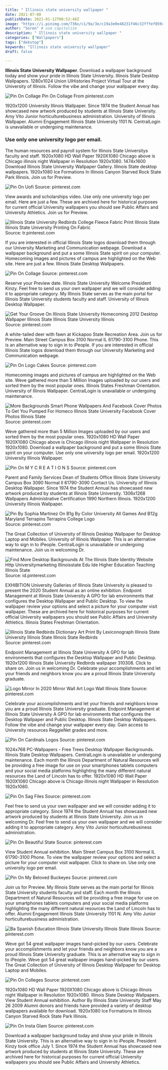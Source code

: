 ```yaml
---
title: " Illinois state university wallpaper "
date: 2021-07-08
publishDate: 2021-01-12T00:52:46Z
image: "https://i.pinimg.com/736x/c1/9a/3e/c19a3e0e48231f46c32fffef059c7376.jpg"
author: "Soren" # use capitalize
description: " Illinois state university wallpaper "
categories: ["Wallpapers"]
tags: ["dekstop"]
keywords: "Illinois state university wallpaper"
draft: false

---
```



**Illinois State University Wallpaper**. Download a wallpaper background today and show your pride in Illinois State University. Illinois State Desktop Wallpapers. 1280x1024 Union UIHistories Project Virtual Tour at the University of Illinois. Follow the vibe and change your wallpaper every day.

![Pin On Collage](https://i.pinimg.com/originals/29/2c/39/292c391a02a519341ddc842efcd76c1d.jpg "Pin On Collage")
Pin On Collage From pinterest.com


1920x1200 University Illinois Wallpaper. Since 1974 the Student Annual has showcased new artwork produced by students at Illinois State University. Amy Vito Junior horticulturebusiness administration. University of Illinois Wallpaper. Alumni Engagement Illinois State University 1101 N. CentralLogin is unavailable or undergoing maintenance.

### Use only one university logo per email.

The human resources and payroll system for Illinois State Universitys faculty and staff. 1920x1080 HD Wall Paper 1920X1080 Chicago above is Chicago illinois night Wallpaper in Resolution 1920x1080. 1474x1600 Download Illinois State University Wallpaper Gallery. Illinois State desktop wallpapers. 1920x1080 Ice Formations In Illinois Canyon Starved Rock State Park Illinois. Join us for Preview.


![Pin On Uofi](https://i.pinimg.com/originals/a5/4f/85/a54f85be6b930b7f94a4a329764643d6.jpg "Pin On Uofi")
Source: pinterest.com

View awards and scholarships video. Use only one university logo per email. Here are just a few. These are archived here for historical purposes for current official University wallpapers you should see Public Affairs and University Athletics. Join us for Preview.

![Illinois State University Redbirds College Fleece Fabric Print Illinois State Illinois State University Printing On Fabric](https://i.pinimg.com/originals/5c/03/8f/5c038fedc9a53de49e226438252c79b6.jpg "Illinois State University Redbirds College Fleece Fabric Print Illinois State Illinois State University Printing On Fabric")
Source: tr.pinterest.com

If you are interested in official Illinois State logos download them through our University Marketing and Communication webpage. Download a wallpaper background and put a some Illinois State spirit on your computer. Homecoming images and pictures of campus are highlighted on the Web site. Here are just a few. Illinois State Desktop Wallpapers.

![Pin On Collage](https://i.pinimg.com/originals/29/2c/39/292c391a02a519341ddc842efcd76c1d.jpg "Pin On Collage")
Source: pinterest.com

Reserve your Preview date. Illinois State University Welcome President Kinzy. Feel free to send us your own wallpaper and we will consider adding it to appropriate category. My Illinois State serves as the main portal for Illinois State University students faculty and staff. University of Illinois Desktop Wallpaper.

![Get Your Groove On Illinois State University Homecoming 2012 Desktop Wallpaper Illinois State Illinois State University Illinois](https://i.pinimg.com/originals/0f/f0/b2/0ff0b203d2ac963127918d7d55fde123.jpg "Get Your Groove On Illinois State University Homecoming 2012 Desktop Wallpaper Illinois State Illinois State University Illinois")
Source: pinterest.com

A white-tailed deer with fawn at Kickapoo State Recreation Area. Join us for Preview. Main Street Campus Box 3100 Normal IL 61790-3100 Phone. This is an alternative way to sign in to iPeople. If you are interested in official Illinois State logos download them through our University Marketing and Communication webpage.

![Pin On Logo Cakes](https://i.pinimg.com/originals/ae/24/5e/ae245e217ce7a51508fc4b4f86c1d1f6.jpg "Pin On Logo Cakes")
Source: pinterest.com

Homecoming images and pictures of campus are highlighted on the Web site. Weve gathered more than 5 Million Images uploaded by our users and sorted them by the most popular ones. Illinois States Freshman Orientation. University of Illinois Wallpaper. CentralLogin is unavailable or undergoing maintenance.

![More Backgrounds Smart Phone Wallpapers And Facebook Cover Photos To Get You Pumped For Homeco Illinois State University Facebook Cover Photos Illinois State](https://i.pinimg.com/originals/79/63/67/79636708c7dc61d42fcc828cc3061d19.jpg "More Backgrounds Smart Phone Wallpapers And Facebook Cover Photos To Get You Pumped For Homeco Illinois State University Facebook Cover Photos Illinois State")
Source: pinterest.com

Weve gathered more than 5 Million Images uploaded by our users and sorted them by the most popular ones. 1920x1080 HD Wall Paper 1920X1080 Chicago above is Chicago illinois night Wallpaper in Resolution 1920x1080. Download a wallpaper background and put a some Illinois State spirit on your computer. Use only one university logo per email. 1920x1200 University Illinois Wallpaper.

![Pin On M Y C R E A T I O N S](https://i.pinimg.com/originals/64/9b/45/649b45e76a6092ea632e5e44c9f62d65.jpg "Pin On M Y C R E A T I O N S")
Source: pinterest.com

Parent and Family Services Dean of Students Office Illinois State University Campus Box 3090 Normal Il 61790-3090 Contact Us. University of Illinois Desktop Wallpaper. Since 1974 the Student Annual has showcased new artwork produced by students at Illinois State University. 1306x1268 Wallpapers Administrative Certification 1990 Northern Illinois. 1920x1200 University Illinois Wallpaper.

![Pin By Sophia Martinez On B1g By Color University All Games And B12g Maryland Terrapins Terrapins College Logo](https://i.pinimg.com/736x/e5/9b/37/e59b371d4455371beae958c0171e7515.jpg "Pin By Sophia Martinez On B1g By Color University All Games And B12g Maryland Terrapins Terrapins College Logo")
Source: pinterest.com

The Great Collection of University of Illinois Desktop Wallpaper for Desktop Laptop and Mobiles. University of Illinois Wallpaper. This is an alternative way to sign in to iPeople. CentralLogin is unavailable or undergoing maintenance. Join us in welcoming Dr.

![Find More Desktop Backgrounds At The Illinois State Identity Website Http Universitymarketing Illinoisstate Edu Ide Higher Education Teaching Illinois State](https://i.pinimg.com/originals/c9/9a/5d/c99a5d86bb048bd345c3c57ffd71500a.jpg "Find More Desktop Backgrounds At The Illinois State Identity Website Http Universitymarketing Illinoisstate Edu Ide Higher Education Teaching Illinois State")
Source: id.pinterest.com

EXHIBITION University Galleries of Illinois State University is pleased to present the 2020 Student Annual as an online exhibition. Endpoint Management at Illinois State University A GPO for lab environments that configures the Desktop Wallpaper and Public Desktop. To view the wallpaper review your options and select a picture for your computer visit wallpaper. These are archived here for historical purposes for current official University wallpapers you should see Public Affairs and University Athletics. Illinois States Freshman Orientation.

![Illinois State Redbirds Dictionary Art Print By Lexiconograph Illinois State University Illinois State Illinois State Redbirds](https://i.pinimg.com/236x/b1/5a/94/b15a94fe986af225e2ef1a9f67547355--trunk-party-illinois-state.jpg "Illinois State Redbirds Dictionary Art Print By Lexiconograph Illinois State University Illinois State Illinois State Redbirds")
Source: pinterest.com

Endpoint Management at Illinois State University A GPO for lab environments that configures the Desktop Wallpaper and Public Desktop. 1920x1200 Illinois State University Redbirds wallpaper 310308. Click to share on. Join us in welcoming Dr. Celebrate your accomplishments and let your friends and neighbors know you are a proud Illinois State University graduate.

![Logo Mirror In 2020 Mirror Wall Art Logo Wall Illinois State](https://i.pinimg.com/originals/07/77/36/077736237091b32b670bdd8836681a5b.jpg "Logo Mirror In 2020 Mirror Wall Art Logo Wall Illinois State")
Source: pinterest.com

Celebrate your accomplishments and let your friends and neighbors know you are a proud Illinois State University graduate. Endpoint Management at Illinois State University A GPO for lab environments that configures the Desktop Wallpaper and Public Desktop. Illinois State Desktop Wallpapers. Follow the vibe and change your wallpaper every day. Gain access to University resources ReggieNet grades and more.

![Pin On Cardinals Logos](https://i.pinimg.com/originals/dc/72/ad/dc72ad23c2b6b060eb1faac1bf197e9e.jpg "Pin On Cardinals Logos")
Source: pinterest.com

1024x768 PC-Wallpapers - Free Trees Desktop Wallpaper Backgrounds. Illinois State Desktop Wallpapers. CentralLogin is unavailable or undergoing maintenance. Each month the Illinois Department of Natural Resources will be providing a free image for use on your smartphones tablets computers and your social media platforms highlighting the many different natural resources the Land of Lincoln has to offer. 1920x1080 HD Wall Paper 1920X1080 Chicago above is Chicago illinois night Wallpaper in Resolution 1920x1080.

![Pin On Sag Files](https://i.pinimg.com/originals/91/46/96/914696507be2908e22f1f34b0eea3c22.jpg "Pin On Sag Files")
Source: pinterest.com

Feel free to send us your own wallpaper and we will consider adding it to appropriate category. Since 1974 the Student Annual has showcased new artwork produced by students at Illinois State University. Join us in welcoming Dr. Feel free to send us your own wallpaper and we will consider adding it to appropriate category. Amy Vito Junior horticulturebusiness administration.

![Pin On Beautiful State](https://i.pinimg.com/originals/cb/e7/d8/cbe7d85799db638547080f43352653d7.jpg "Pin On Beautiful State")
Source: pinterest.com

View Student Annual exhibition. Main Street Campus Box 3100 Normal IL 61790-3100 Phone. To view the wallpaper review your options and select a picture for your computer visit wallpaper. Click to share on. Use only one university logo per email.

![Pin On My Beloved Buckeyes](https://i.pinimg.com/600x315/be/f2/e9/bef2e909f669f726ffaf2312afb5d5c6.jpg "Pin On My Beloved Buckeyes")
Source: pinterest.com

Join us for Preview. My Illinois State serves as the main portal for Illinois State University students faculty and staff. Each month the Illinois Department of Natural Resources will be providing a free image for use on your smartphones tablets computers and your social media platforms highlighting the many different natural resources the Land of Lincoln has to offer. Alumni Engagement Illinois State University 1101 N. Amy Vito Junior horticulturebusiness administration.

![Ba Spanish Education Illinois State University Illinois State Illinois](https://i.pinimg.com/originals/ee/a5/93/eea59380f589fb96d3fdfdfa6665545f.jpg "Ba Spanish Education Illinois State University Illinois State Illinois")
Source: pinterest.com

Weve got 54 great wallpaper images hand-picked by our users. Celebrate your accomplishments and let your friends and neighbors know you are a proud Illinois State University graduate. This is an alternative way to sign in to iPeople. Weve got 54 great wallpaper images hand-picked by our users. The Great Collection of University of Illinois Desktop Wallpaper for Desktop Laptop and Mobiles.

![Pin On Colleges](https://i.pinimg.com/originals/21/6a/74/216a743aa557627c1800e4a4a4663802.jpg "Pin On Colleges")
Source: pinterest.com

1920x1080 HD Wall Paper 1920X1080 Chicago above is Chicago illinois night Wallpaper in Resolution 1920x1080. Illinois State Desktop Wallpapers. View Student Annual exhibition. Author By Illinois State University Staff May 26 2009 Alumni donors and friends have provided a variety of desktop wallpapers available for download. 1920x1080 Ice Formations In Illinois Canyon Starved Rock State Park Illinois.

![Pin On Insta Glam](https://i.pinimg.com/736x/c1/9a/3e/c19a3e0e48231f46c32fffef059c7376.jpg "Pin On Insta Glam")
Source: pinterest.com

Download a wallpaper background today and show your pride in Illinois State University. This is an alternative way to sign in to iPeople. President Kinzy took office July 1. Since 1974 the Student Annual has showcased new artwork produced by students at Illinois State University. These are archived here for historical purposes for current official University wallpapers you should see Public Affairs and University Athletics.

